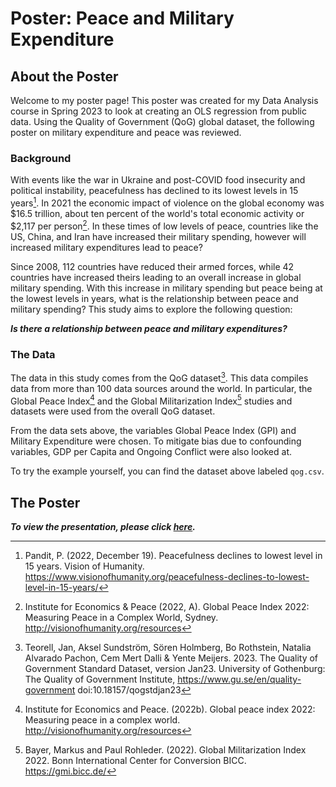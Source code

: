 Poster: Peace and Military Expenditure 
================

## About the Poster 

Welcome to my poster page! This poster was created for my Data Analysis course in Spring 2023 to look at creating an OLS regression from public data. Using the Quality of Government (QoG) global dataset, the following poster on military  expenditure and peace was reviewed. 


### Background


With events like the war in Ukraine and post-COVID food insecurity and political instability, peacefulness has declined to its lowest levels in 15 years[^1]. In 2021 the economic impact of violence on the global economy was $16.5 trillion, about ten percent of the world's total economic activity or $2,117 per person[^2]. In these times of low levels of peace, countries like the US, China, and Iran have increased their military spending, however will increased military expenditures lead to peace?


Since 2008, 112 countries have reduced their armed forces, while 42 countries have increased theirs leading to an overall increase in global military spending. With this increase in military spending but peace being at the lowest levels in years, what is the relationship between peace and military spending? This study aims to explore the following question: 


**_Is there a relationship between peace and military expenditures?_** 


### The Data

The data in this study comes from the QoG dataset[^3]. This data compiles data from more than 100 data sources around the world. In particular, the Global Peace Index[^4] and the Global Militarization Index[^5] studies and datasets were used from the overall QoG dataset. 


From the data sets above, the variables Global Peace Index (GPI) and Military Expenditure were chosen. To mitigate bias due to confounding variables, GDP per Capita and Ongoing Conflict were also looked at. 


To try the example yourself, you can find the dataset above labeled `qog.csv`.


## The Poster

_**To view the presentation, please click [here](https://github.com/sloprinzi/Poster_Peace_Expenditure/blob/main/Does%20Military%20Spending%20Lead%20to%20Peace_.pdf).**_ 

[^1]:Pandit, P. (2022, December 19). Peacefulness declines to lowest level in 15 years. Vision of Humanity. <https://www.visionofhumanity.org/peacefulness-declines-to-lowest-level-in-15-years/>
[^2]:Institute for Economics & Peace (2022, A). Global Peace Index 2022: Measuring Peace in a Complex World, Sydney. <http://visionofhumanity.org/resources>
[^3]:Teorell, Jan, Aksel Sundström, Sören Holmberg, Bo Rothstein, Natalia Alvarado Pachon, Cem Mert Dalli & Yente Meijers. 2023. The Quality of Government Standard Dataset, version Jan23. University of Gothenburg: The Quality of Government Institute, <https://www.gu.se/en/quality-government> doi:10.18157/qogstdjan23
[^4]:Institute for Economics and Peace. (2022b). Global peace index 2022: Measuring peace in a
complex world. <http://visionofhumanity.org/resources>
[^5]:Bayer, Markus and Paul Rohleder. (2022). Global Militarization Index 2022. Bonn International
Center for Conversion BICC. <https://gmi.bicc.de/>
